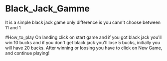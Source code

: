 # Black_Jack_Gamme
It is a simple black jack game only difference is you cann't choose between 11 and 1

#How_to_play
On landing click on start game and if you got black jack you'll win 10 bucks and if you don't get black jack you'll lose 5 bucks, initially you will have 20 bucks. After winning or loosing you have to click on New Game, and continue playing!
